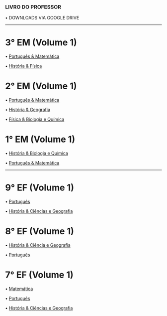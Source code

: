 ### LIVRO DO PROFESSOR

• DOWNLOADS VIA GOOGLE DRIVE 

---

# 3° EM (Volume 1)

• [Português & Matemática](https://drive.google.com/file/d/1-Bvc5u1jU-1p8IXl2iZlYhp26Hh6Nb37/view?usp=drivesdk)

• [História & Física](https://drive.google.com/file/d/1-hDoKee0O1qrH9-aTHzb-oCgFEVmoL5h/view?usp=drivesdk)


# 2° EM (Volume 1)

• [Português & Matemática](https://drive.google.com/file/d/1-6oon-Tyxr8kPoWVpd3yLEGNBAJMSgNq/view?usp=drivesdk)

• [História & Geografia](https://drive.google.com/file/d/1-NcjkONTmtgu0lLEOTAlVgaJVcOhDvKN/view?usp=drivesdk)

• [Física & Biologia e Química](https://drive.google.com/file/d/1-1LnXNmI6O2GU_9MHxgMBALyMRVHR6Z2/view?usp=drivesdk)

# 1° EM (Volume 1)

• [História & Biologia e Química](https://drive.google.com/file/d/1-hlwX9oT_q52x-YY1ctiD1_ptgUBdVq1/view?usp=drivesdk)

• [Português & Matemática](https://drive.google.com/file/d/1-hlwX9oT_q52x-YY1ctiD1_ptgUBdVq1/view?usp=drivesdk)

---

# 9° EF (Volume 1)

• [Português](https://drive.google.com/file/d/1-WjJzc0yL5nE46sGVDo9FkjAhMB_4AAT/view?usp=drivesdk)

• [História & Ciências e Geografia](https://drive.google.com/file/d/1-R022DP7HBo8vygHDXyZ-ET6-6XsRMsf/view?usp=drivesdk)


# 8° EF (Volume 1)

• [História & Ciência e Geografia](https://drive.google.com/file/d/1-XJuhulauBZy6v0CZNxYFi7zYmXAxaFm/view?usp=drivesdk)

• [Português](https://drive.google.com/file/d/1-dq43U_gVwZssHEf8YSeZABOhSnlQIU8/view?usp=drivesdk)

# 7° EF (Volume 1)

• [Matemática](https://drive.google.com/file/d/1-ga5ovy_J7zoPC6q1d9ej21iDrB3JBGG/view?usp=drivesdk)

• [Português](https://drive.google.com/file/d/102ShuD5piSWtLIsfYH0n-wskBli3YJdB/view?usp=drivesdk)

• [História & Ciências e Geografia](https://drive.google.com/file/d/107udT4d8cTtnoGYKsASJI0FLojWvMrHn/view?usp=drivesdk)

